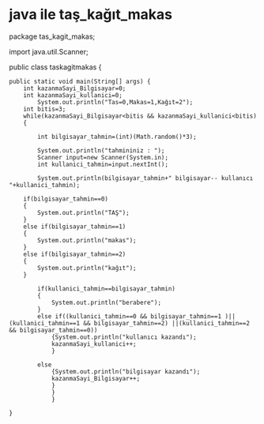 # java ile taş_kağıt_makas

package tas_kagit_makas;

import java.util.Scanner;

public class taskagitmakas {

	public static void main(String[] args) {
		int kazanmaSayi_Bilgisayar=0;
		int kazanmaSayi_kullanici=0;
			System.out.println("Tas=0,Makas=1,Kağıt=2");
		int bitis=3;
		while(kazanmaSayi_Bilgisayar<bitis && kazanmaSayi_kullanici<bitis)
		{
		
			int bilgisayar_tahmin=(int)(Math.random()*3);
			
			System.out.println("tahmininiz : ");
			Scanner input=new Scanner(System.in);
			int kullanici_tahmin=input.nextInt();
			
			System.out.println(bilgisayar_tahmin+" bilgisayar-- kullanıcı "+kullanici_tahmin);
		
		if(bilgisayar_tahmin==0)
		{
			System.out.println("TAŞ");
		}
		else if(bilgisayar_tahmin==1)
		{
			System.out.println("makas");
		}
		else if(bilgisayar_tahmin==2)
		{
			System.out.println("kağıt");
		}
		
			if(kullanici_tahmin==bilgisayar_tahmin)
			{
				System.out.println("berabere");
			}
			else if((kullanici_tahmin==0 && bilgisayar_tahmin==1 )||(kullanici_tahmin==1 && bilgisayar_tahmin==2) ||(kullanici_tahmin==2 && bilgisayar_tahmin==0))
				{System.out.println("kullanıcı kazandı");
				kazanmaSayi_kullanici++;
				}
		
			else
				{System.out.println("bilgisayar kazandı");
				kazanmaSayi_Bilgisayar++;
				}
				}
				}
		
	}


